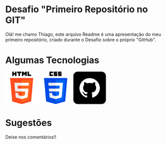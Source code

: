 # Desafio "Primeiro Repositório no GIT"

Olá! me chamo Thiago, este arquivo Readme é uma apresentação do meu primeiro repositório, criado durante o Desafio sobre o próprio "GitHub".

# Algumas Tecnologias

<img src="imgs/html-5.png/" alt="Linguagem HTML" style="zoom:20%;" />  <img src="imgs/css-3.png" alt="CSS" style="zoom:20%;" />  <img src="imgs/github.png" alt="GitHub" style="zoom:20%;" />

# Sugestões

Deixe nos comentários!!